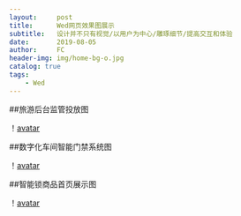 ```yaml
---
layout:     post
title:      Wed网页效果图展示
subtitle:   设计并不只有视觉/以用户为中心/雕琢细节/提高交互和体验
date:       2019-08-05
author:     FC
header-img: img/home-bg-o.jpg
catalog: true
tags:
    - Wed
---
```


##旅游后台监管投放图
    
！[avatar](/img/wed1200-1.jpg)

##数字化车间智能门禁系统图

！[avatar](/img/wed1200-2.jpg)

##智能锁商品首页展示图

！[avatar](/img/wed1200-3.jpg)


